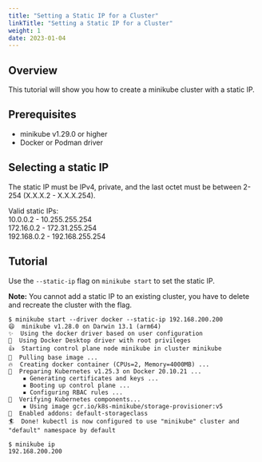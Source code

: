 ```yaml
---
title: "Setting a Static IP for a Cluster"                                 
linkTitle: "Setting a Static IP for a Cluster"
weight: 1
date: 2023-01-04
--- 
```


## Overview

This tutorial will show you how to create a minikube cluster with a static IP.

## Prerequisites

- minikube v1.29.0 or higher
- Docker or Podman driver

## Selecting a static IP

The static IP must be IPv4, private, and the last octet must be between 2-254 (X.X.X.2 - X.X.X.254).

Valid static IPs:<br>
10.0.0.2 - 10.255.255.254<br>
172.16.0.2 - 172.31.255.254<br>
192.168.0.2 - 192.168.255.254

## Tutorial

Use the `--static-ip` flag on `minikube start` to set the static IP.

**Note:** You cannot add a static IP to an existing cluster, you have to delete and recreate the cluster with the flag.

```
$ minikube start --driver docker --static-ip 192.168.200.200
😄  minikube v1.28.0 on Darwin 13.1 (arm64)
✨  Using the docker driver based on user configuration
📌  Using Docker Desktop driver with root privileges
👍  Starting control plane node minikube in cluster minikube
🚜  Pulling base image ...
🔥  Creating docker container (CPUs=2, Memory=4000MB) ...
🐳  Preparing Kubernetes v1.25.3 on Docker 20.10.21 ...
    ▪ Generating certificates and keys ...
    ▪ Booting up control plane ...
    ▪ Configuring RBAC rules ...
🔎  Verifying Kubernetes components...
    ▪ Using image gcr.io/k8s-minikube/storage-provisioner:v5
🌟  Enabled addons: default-storageclass
🏄  Done! kubectl is now configured to use "minikube" cluster and "default" namespace by default

$ minikube ip
192.168.200.200
```

